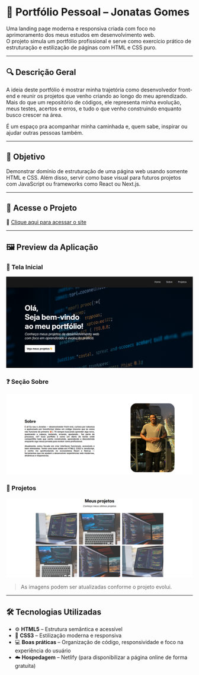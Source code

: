 # 🧠 Portfólio Pessoal – Jonatas Gomes

Uma landing page moderna e responsiva criada com foco no aprimoramento dos meus estudos em desenvolvimento web.  
O projeto simula um portfólio profissional e serve como exercício prático de estruturação e estilização de páginas com HTML e CSS puro.

---

## 🔍 Descrição Geral

A ideia deste portfólio é mostrar minha trajetória como desenvolvedor front-end e reunir os projetos que venho criando ao longo do meu aprendizado.
Mais do que um repositório de códigos, ele representa minha evolução, meus testes, acertos e erros, e tudo o que venho construindo enquanto busco crescer na área.

É um espaço pra acompanhar minha caminhada e, quem sabe, inspirar ou ajudar outras pessoas também.

---

## 🎯 Objetivo

Demonstrar domínio de estruturação de uma página web usando somente HTML e CSS.
Além disso, servir como base visual para futuros projetos com JavaScript ou frameworks como React ou Next.js.

---

## 🚀 Acesse o Projeto

🔗 [Clique aqui para acessar o site](https://meu-portfolio-dev.netlify.app)

---

## 🖼️ Preview da Aplicação

### 📌 Tela Inicial  
![Tela Inicial](/assets/img/preview/mainPage.png)

### ❓ Seção Sobre
![Outra Tela](/assets/img/preview/secondPage.png)

### 🚧 Projetos 
![Resultado](assets/img/preview/resultPage.png)

> As imagens podem ser atualizadas conforme o projeto evolui.

---

## 🛠️ Tecnologias Utilizadas

- ⚙️ **HTML5** – Estrutura semântica e acessível  
- 🎨 **CSS3** – Estilização moderna e responsiva  
- 💻 **Boas práticas** – Organização de código, responsividade e foco na experiência do usuário  
- ☁️ **Hospedagem** – Netlify (para disponibilizar a página online de forma gratuita)
